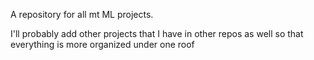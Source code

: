 A repository for all mt ML projects.

I'll probably add other projects that I have in other repos as well so that everything is more organized under one roof
